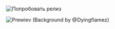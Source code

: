 ![Попробовать релиз](https://github.com/Heosam0/DurakOfflineWPF/releases/tag/WPF)

![Prewiev (Background by @Dyingflamez)](https://github.com/user-attachments/assets/1c7a0298-a7e3-43ec-aedc-40c2de956f5c)
